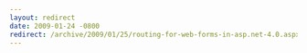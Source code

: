 ```yaml
---
layout: redirect
date: 2009-01-24 -0800
redirect: /archive/2009/01/25/routing-for-web-forms-in-asp.net-4.0.aspx/
---
```

